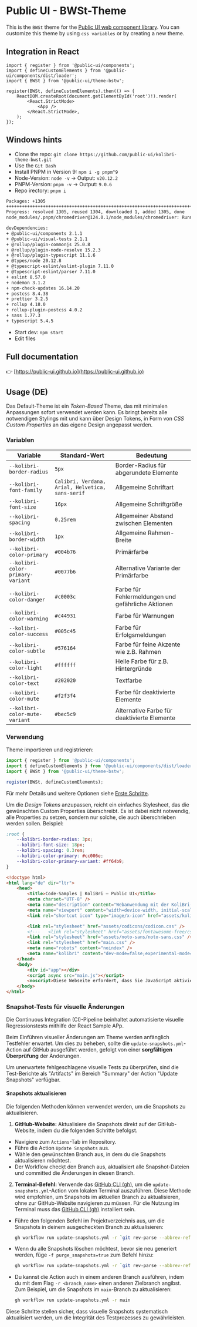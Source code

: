 # Public UI - BWSt-Theme

This is the `BWSt` theme for the [Public UI web component library](https://public-ui.github.io). You can customize this theme by using `css variables` or by creating a new theme.

## Integration in React

```tsx
import { register } from '@public-ui/components';
import { defineCustomElements } from '@public-ui/components/dist/loader';
import { BWSt } from '@public-ui/theme-bstw';

register(BWSt, defineCustomElements).then(() => {
	ReactDOM.createRoot(document.getElementById('root')!).render(
		<React.StrictMode>
			<App />
		</React.StrictMode>,
	);
});
```

## Windows hints

- Clone the repo: `git clone https://github.com/public-ui/kolibri-theme-bwst.git`
- Use the `Git Bash`
- Install PNPM in Version 9: `npm i -g pnpm^9`
- Node-Version: `node -v` -> Output: `v20.12.2`
- PNPM-Version: `pnpm -v` -> Output: `9.0.6`
- Repo irectory: `pnpm i`

```bash
Packages: +1305
+++++++++++++++++++++++++++++++++++++++++++++++++++++++++++++++++++++++++++++++++++++++++++++++++++++++++++++++++++
Progress: resolved 1305, reused 1304, downloaded 1, added 1305, done
node_modules/.pnpm/chromedriver@124.0.1/node_modules/chromedriver: Running install script, done in 3.2s

devDependencies:
+ @public-ui/components 2.1.1
+ @public-ui/visual-tests 2.1.1
+ @rollup/plugin-commonjs 25.0.8
+ @rollup/plugin-node-resolve 15.2.3
+ @rollup/plugin-typescript 11.1.6
+ @types/node 20.12.8
+ @typescript-eslint/eslint-plugin 7.11.0
+ @typescript-eslint/parser 7.11.0
+ eslint 8.57.0
+ nodemon 3.1.2
+ npm-check-updates 16.14.20
+ postcss 8.4.38
+ prettier 3.2.5
+ rollup 4.18.0
+ rollup-plugin-postcss 4.0.2
+ sass 1.77.3
+ typescript 5.4.5
```

- Start dev: `npm start`
- Edit files

## Full documentation

👉 [https://public-ui.github.io](https://public-ui.github.io)

## Usage (DE)

Das Default-Theme ist ein _Token-Based_ Theme, das mit minimalen Anpassungen sofort verwendet werden kann. Es bringt bereits alle notwendigen Stylings mit und kann
über Design Tokens, in Form von _CSS Custom Properties_ an das eigene Design angepasst werden.

### Variablen

| Variable                          | Standard-Wert                                    | Bedeutung                                          |
| --------------------------------- | ------------------------------------------------ | -------------------------------------------------- |
| `--kolibri-border-radius`         | `5px`                                            | Border-Radius für abgerundete Elemente             |
| `--kolibri-font-family`           | `Calibri, Verdana, Arial, Helvetica, sans-serif` | Allgemeine Schriftart                              |
| `--kolibri-font-size`             | `16px`                                           | Allgemeine Schriftgröße                            |
| `--kolibri-spacing`               | `0.25rem`                                        | Allgemeiner Abstand zwischen Elementen             |
| `--kolibri-border-width`          | `1px`                                            | Allgemeine Rahmen-Breite                           |
| `--kolibri-color-primary`         | `#004b76`                                        | Primärfarbe                                        |
| `--kolibri-color-primary-variant` | `#0077b6`                                        | Alternative Variante der Primärfarbe               |
| `--kolibri-color-danger`          | `#c0003c`                                        | Farbe für Fehlermeldungen und gefährliche Aktionen |
| `--kolibri-color-warning`         | `#c44931`                                        | Farbe für Warnungen                                |
| `--kolibri-color-success`         | `#005c45`                                        | Farbe für Erfolgsmeldungen                         |
| `--kolibri-color-subtle`          | `#576164`                                        | Farbe für feine Akzente wie z.B. Rahmen            |
| `--kolibri-color-light`           | `#ffffff`                                        | Helle Farbe für z.B. Hintergründe                  |
| `--kolibri-color-text`            | `#202020`                                        | Textfarbe                                          |
| `--kolibri-color-mute`            | `#f2f3f4`                                        | Farbe für deaktivierte Elemente                    |
| `--kolibri-color-mute-variant`    | `#bec5c9`                                        | Alternative Farbe für deaktivierte Elemente        |

### Verwendung

Theme importieren und registrieren:

```js
import { register } from '@public-ui/components';
import { defineCustomElements } from '@public-ui/components/dist/loader';
import { BWSt } from '@public-ui/theme-bstw';

register(BWSt, defineCustomElements);
```

Für mehr Details und weitere Optionen siehe [Erste Schritte](https://public-ui.github.io/docs/get-started/first-steps#einbinden-in-ein-bestehendes-projekt).

Um die _Design Tokens_ anzupassen, reicht ein einfaches Stylesheet, das die gewünschten Custom Properties überschreibt. Es ist dabei nicht notwendig, alle Properties zu setzen, sondern nur solche, die auch überschrieben werden sollen. Beispiel:

```css
:root {
	--kolibri-border-radius: 3px;
	--kolibri-font-size: 18px;
	--kolibri-spacing: 0.3rem;
	--kolibri-color-primary: #cc006e;
	--kolibri-color-primary-variant: #ff64b9;
}
```

```html
<!doctype html>
<html lang="de" dir="ltr">
	<head>
		<title>Code-Samples | KoliBri – Public UI</title>
		<meta charset="UTF-8" />
		<meta name="description" content="Webanwendung mit der KoliBri-Komponentenbibliothek." />
		<meta name="viewport" content="width=device-width, initial-scale=1" />
		<link rel="shortcut icon" type="image/x-icon" href="assets/kolibri.ico" />

		<link rel="stylesheet" href="assets/codicons/codicon.css" />
		<!---	<link rel="stylesheet" href="assets/fontawesome-free/css/all.min.css" />-->
		<link rel="stylesheet" href="assets/noto-sans/noto-sans.css" />
		<link rel="stylesheet" href="main.css" />
		<meta name="robots" content="noindex" />
		<meta name="kolibri" content="dev-mode=false;experimental-mode=true;" />
	</head>
	<body>
		<div id="app"></div>
		<script async src="main.js"></script>
		<noscript>Diese Webseite erfordert, dass Sie JavaScript aktivieren.</noscript>
	</body>
</html>
```

### Snapshot-Tests für visuelle Änderungen

Die Continuous Integration (CI)-Pipeline beinhaltet automatisierte visuelle Regressionstests mithilfe der React Sample APp.

Beim Einführen visueller Änderungen am Theme werden anfänglich Testfehler erwartet. Um dies zu beheben, sollte die
`update-snapshots.yml`-Action auf GitHub ausgeführt werden, gefolgt von einer **sorgfältigen Überprüfung** der Änderungen.

Um unerwartete fehlgeschlagene visuelle Tests zu überprüfen, sind die Test-Berichte als "Artifacts" im Bereich "Summary" der Action "Update Snapshots" verfügbar.

#### Snapshots aktualisieren

Die folgenden Methoden können verwendet werden, um die Snapshots zu aktualisieren.

1. **GitHub-Website:** Aktualisiere die Snapshots direkt auf der GitHub-Website, indem du die folgenden Schritte befolgst.

- Navigiere zum `Actions`-Tab im Repository.
- Führe die Action `Update Snapshots` aus.
- Wähle den gewünschten Branch aus, in dem du die Snapshots aktualisieren möchtest.
- Der Workflow checkt den Branch aus, aktualisiert alle Snapshot-Dateien und committed die Änderungen in diesen Branch.

2. **Terminal-Befehl:** Verwende das [GitHub CLI (gh)](https://cli.github.com/), um die `update-snapshots.yml`-Action vom lokalen Terminal auszuführen. Diese Methode wird empfohlen, um Snapshots im aktuellen Branch zu aktualisieren, ohne zur GitHub-Website navigieren zu müssen. Für die Nutzung im Terminal muss das [GitHub CLI (gh)](https://cli.github.com/) installiert sein.

- Führe den folgenden Befehl im Projektverzeichnis aus, um die Snapshots in deinem ausgecheckten Branch zu aktualisieren:
  ```bash
  gh workflow run update-snapshots.yml -r `git rev-parse --abbrev-ref HEAD`
  ```
- Wenn du alle Snapshots löschen möchtest, bevor sie neu generiert werden, füge `-f purge_snapshots=true` zum Befehl hinzu:
  ```bash
  gh workflow run update-snapshots.yml -r `git rev-parse --abbrev-ref HEAD` -f purge_snapshots=true
  ```
- Du kannst die Action auch in einem anderen Branch ausführen, indem du mit dem Flag `-r <branch_name>` einen anderen Zielbranch angibst. Zum Beispiel, um die Snapshots im `main`-Branch zu aktualisieren:
  ```bash
  gh workflow run update-snapshots.yml -r main
  ```

Diese Schritte stellen sicher, dass visuelle Snapshots systematisch aktualisiert werden, um die Integrität des Testprozesses zu gewährleisten.
